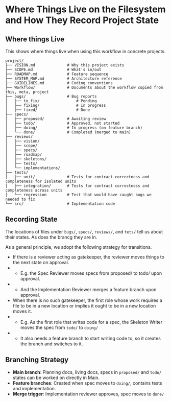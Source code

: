 # Where Things Live on the Filesystem and How They Record Project State

## Where things Live

This shows where things live when using this workflow in concrete projects.

```
project/
├── VISION.md              # Why this project exists
├── SCOPE.md               # What's in/out
├── ROADMAP.md             # Feature sequence
├── SYSTEM_MAP.md          # Architecture reference
├── GUIDELINES.md          # Coding conventions
├── Workflow/              # Documents about the workflow copied from this, meta, project
├── bugs/                  # Bug reports
│   ├── to_fix/                # Pending
│   ├── fixing/                # In progress
│   ├── fixed/                 # Done
├── specs/
│   ├── proposed/          # Awaiting review
│   ├── todo/              # Approved, not started
│   ├── doing/             # In progress (on feature branch)
│   └── done/              # Completed (merged to main)
├── reviews/
│   ├── vision/
│   ├── scope/
│   ├── specs/
│   ├── roadmap/
│   ├── skeletons/
│   ├── tests/
│   └── implementations/
├── tests/
│   ├── unit/              # Tests for contract correctness and completeness for isolated units
│   ├── integration/       # Tests for contract correctness and completeness across units
│   └── regression         # Test that would have caught bugs we needed to fix
└── src/                   # Implementation code
```

## Recording State

The locations of files under `bugs/`, `specs/`, `reviews/`, and `tets/` tell us about their states.
As does the brancg they are in.

As a general principle, we adopt the following strategy for transitions.
- If there is a reviewer acting as gatekeeper, the reviewer moves things to the next state on approval.
- - E.g. the Spec Reviewer moves specs from proposed/ to todo/ upon approval.
- - And the Implementation Reviewer merges a feature branch upon approval.
- When there is no such gatekeeper, the first role whose work requires a file to be in a new location or implies it ought to be in a new location moves it.
- - E.g. As the first role that writes code for a spec, the Skeleton Writer moves the spec from `todo/` to `doing/`
- - It also needs a feature branch to start writing code to, so it creates the branch and switches to it.


## Branching Strategy

- **Main branch**: Planning docs, living docs, specs in `proposed/` and `todo/` states can be worked on directly in Main.
- **Feature branches**: Created when spec moves to `doing/`, contains tests and implementation.
- **Merge trigger**: Implementation reviewer approves, spec moves to `done/`
